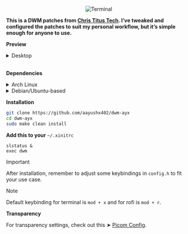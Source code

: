 <p align="center">
  <img src="https://github.com/aayushx402/images/blob/main/dwm/Dwm.svg.png" alt="Terminal">
</p>

<strong>**This is a DWM patches from [Chris Titus Tech](https://github.com/ChrisTitusTech/dwm-titus). I’ve tweaked and configured the patches to suit my personal workflow, but it’s simple enough for anyone to use.** </strong>

<strong>**Preview** </strong>

<details>
  <summary>Desktop</summary>
  
![Terminal](https://github.com/aayushx402/images/blob/main/dwm/2024-08-24_00-24.png)

</details>

<br>

<strong>**Dependencies** </strong>

<details>
  <summary>Arch Linux</summary>

```bash
sudo pacman -S --needed base-devel git libx11 libxcb libxinerama libxft imlib2
```

</details> <details> <summary>Debian/Ubuntu-based</summary>

```bash
sudo apt install build-essential git libx11-dev libx11-xcb-dev libxcb-res0-dev libxinerama-dev libxft-dev libimlib2-dev
```
</details>

<strong>**Installation** </strong>

```bash
git clone https://github.com/aayushx402/dwm-ayx
cd dwm-ayx
sudo make clean install
```

**Add this to your** `~/.xinitrc`

```
slstatus &
exec dwm
```

> [!IMPORTANT]
> After installation, remember to adjust some keybindings in `config.h` to fit your use case.

> [!NOTE]
> Default keybinding for terminal is `mod + x` and for rofi is `mod + r`.

<strong>**Transparency** </strong>

For transparency settings, check out this ➤ [Picom Config](https://raw.githubusercontent.com/aayushx402/i3-CatDotfiles/main/picom/picom.conf).

